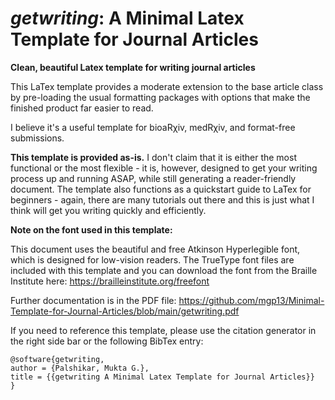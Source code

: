 # **_getwriting_**: A Minimal Latex Template for Journal Articles
__Clean, beautiful Latex template for writing journal articles__

This LaTex template provides a moderate extension to the base article class by pre-loading the usual formatting packages with options that make the finished product far easier to read. 

I believe it's a useful template for bioaR&chi;iv, medR&chi;iv, and format-free submissions.

**This template is provided as-is.** I don't claim that it is either the most functional or the most flexible - it is, however, designed to get your writing process up and running ASAP, while still generating a reader-friendly document. The template also functions as a quickstart guide to LaTex for beginners - again, there are many tutorials out there and this is just what I think will get you writing quickly and efficiently.

**Note on the font used in this template:** 

This document uses the beautiful and free Atkinson Hyperlegible font, which is designed for low-vision readers. The TrueType font files are included with this template and you can download the font from the Braille Institute here: https://brailleinstitute.org/freefont

Further documentation is in the PDF file: https://github.com/mgp13/Minimal-Template-for-Journal-Articles/blob/main/getwriting.pdf

If you need to reference this template, please use the citation generator in the right side bar or the following BibTex entry:

```
@software{getwriting,
author = {Palshikar, Mukta G.},
title = {{getwriting A Minimal Latex Template for Journal Articles}}
}
```
